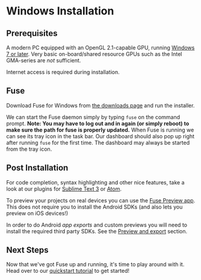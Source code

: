 # Windows Installation

## Prerequisites
A modern PC equipped with an OpenGL 2.1-capable GPU, running [Windows 7 or later](../supported-platforms.md).
Very basic on-board/shared resource GPUs such as the Intel GMA-series are _not_ sufficient.

Internet access is required during installation.



## Fuse
Download Fuse for Windows from [the downloads page](https://fuseopen.com/downloads) and run the installer.

We can start the Fuse daemon simply by typing `fuse` on the command prompt. **Note: You may have to log out and in again (or simply reboot) to make sure the path for fuse is properly updated.**
When Fuse is running we can see its tray icon in the task bar. Our dashboard should also pop up right after running `fuse` for the first time. The dashboard may always be started from the tray icon.

## Post Installation
For code completion, syntax highlighting and other nice features, take a look at our plugins for [Sublime Text 3](sublime-plugin.md) or [Atom](atom-plugin.md).

To preview your projects on real devices you can use the [Fuse Preview app](../preview-and-export.md). This does not require you to install the Android SDKs (and also lets you preview on iOS devices!)

In order to do Android *app exports* and custom previews you will need to install the required third party SDKs. See the [Preview and export](../preview-and-export.md) section.

## Next Steps
Now that we've got Fuse up and running, it's time to play around with it. Head over to our [quickstart tutorial](../quickstart.md) to get started!
